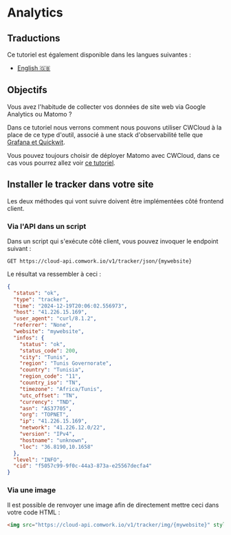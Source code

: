 # Analytics

## Traductions

Ce tutoriel est également disponible dans les langues suivantes :
* [English 🇬🇧](../../../../tutorials/observability/web_analytics.md)

## Objectifs

Vous avez l'habitude de collecter vos données de site web via Google Analytics ou Matomo ?

Dans ce tutoriel nous verrons comment nous pouvons utiliser CWCloud à la place de ce type d'outil, associé à une stack d'observabilité telle que [Grafana et Quickwit](./quickwit.md).

Vous pouvez toujours choisir de déployer Matomo avec CWCloud, dans ce cas vous pourrez allez voir [ce tutoriel](../wpaas_matomo.md).

## Installer le tracker dans votre site

Les deux méthodes qui vont suivre doivent être implémentées côté frontend client.

### Via l'API dans un script

Dans un script qui s'exécute côté client, vous pouvez invoquer le endpoint suivant :

```
GET https://cloud-api.comwork.io/v1/tracker/json/{mywebsite}
```

Le résultat va ressembler à ceci :

```json
{
  "status": "ok",
  "type": "tracker",
  "time": "2024-12-19T20:06:02.556973",
  "host": "41.226.15.169",
  "user_agent": "curl/8.1.2",
  "referrer": "None",
  "website": "mywebsite",
  "infos": {
    "status": "ok",
    "status_code": 200,
    "city": "Tunis",
    "region": "Tunis Governorate",
    "country": "Tunisia",
    "region_code": "11",
    "country_iso": "TN",
    "timezone": "Africa/Tunis",
    "utc_offset": "TN",
    "currency": "TND",
    "asn": "AS37705",
    "org": "TOPNET",
    "ip": "41.226.15.169",
    "network": "41.226.12.0/22",
    "version": "IPv4",
    "hostname": "unknown",
    "loc": "36.8190,10.1658"
  },
  "level": "INFO",
  "cid": "f5057c99-9f0c-44a3-873a-e25567decfa4"
}
```

### Via une image

Il est possible de renvoyer une image afin de directement mettre ceci dans votre code HTML :

```html
<img src="https://cloud-api.comwork.io/v1/tracker/img/{mywebsite}" style="display: none;"></img>
```
